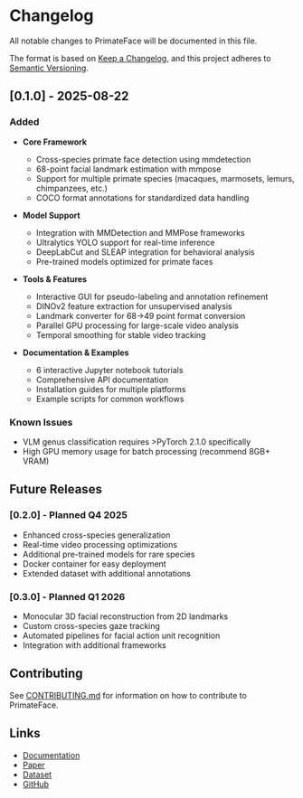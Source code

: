 # Changelog

All notable changes to PrimateFace will be documented in this file.

The format is based on [Keep a Changelog](https://keepachangelog.com/en/1.0.0/),
and this project adheres to [Semantic Versioning](https://semver.org/spec/v2.0.0.html).

## [0.1.0] - 2025-08-22

### Added
- **Core Framework**
  - Cross-species primate face detection using mmdetection
  - 68-point facial landmark estimation with mmpose
  - Support for multiple primate species (macaques, marmosets, lemurs, chimpanzees, etc.)
  - COCO format annotations for standardized data handling

- **Model Support**
  - Integration with MMDetection and MMPose frameworks
  - Ultralytics YOLO support for real-time inference
  - DeepLabCut and SLEAP integration for behavioral analysis
  - Pre-trained models optimized for primate faces

- **Tools & Features**
  - Interactive GUI for pseudo-labeling and annotation refinement
  - DINOv2 feature extraction for unsupervised analysis
  - Landmark converter for 68→49 point format conversion
  - Parallel GPU processing for large-scale video analysis
  - Temporal smoothing for stable video tracking

- **Documentation & Examples**
  - 6 interactive Jupyter notebook tutorials
  - Comprehensive API documentation
  - Installation guides for multiple platforms
  - Example scripts for common workflows

### Known Issues
- VLM genus classification requires >PyTorch 2.1.0 specifically
- High GPU memory usage for batch processing (recommend 8GB+ VRAM)

## Future Releases

### [0.2.0] - Planned Q4 2025
- Enhanced cross-species generalization
- Real-time video processing optimizations  
- Additional pre-trained models for rare species
- Docker container for easy deployment
- Extended dataset with additional annotations

### [0.3.0] - Planned Q1 2026
- Monocular 3D facial reconstruction from 2D landmarks
- Custom cross-species gaze tracking
- Automated pipelines for facial action unit recognition
- Integration with additional frameworks

## Contributing

See [CONTRIBUTING.md](.github/CONTRIBUTING.md) for information on how to contribute to PrimateFace.

## Links

- [Documentation](https://primateface.studio)
- [Paper](https://www.biorxiv.org/content/10.1101/2025.08.12.669927v2)
- [Dataset](https://huggingface.co/datasets/fparodi/PrimateFace)
- [GitHub](https://github.com/PrimateFace/primateface_oss)